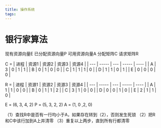 ```yaml
---
title: 操作系统
tags:
---
```


# 银行家算法
现有资源向量E
已分配资源向量P
可用资源向量A
分配矩阵C
请求矩阵R

C = 
| 进程 | 资源1 | 资源2 | 资源3 | 资源4 |
| --- | ----- | --- | ----- | ---- |
| A | 3 | 0 | 1 | 1 |
| B | 0 | 1 | 0 | 0 |
| C | 1 | 1 | 1 | 0 |
| D | 1 | 1 | 0 | 1 |
| E | 0 | 0 | 0 | 0 |

R = 
| 进程 | 资源1 | 资源2 | 资源3 | 资源4 |
| --- | ----- | --- | ----- | ---- |
| A | 1 | 1 | 0 | 0 |
| B | 0 | 1 | 1 | 2 |
| C | 3 | 1 | 0 | 0 |
| D | 0 | 0 | 1 | 0 |
| E | 2 | 1 | 1 | 0 |

E = (6, 3, 4, 2)
P = (5, 3, 2, 2)
A = (1, 0 ,2, 0)

（1）查找R中是否有一行均小于A，如果存在转到（2），否则发生死锁
（2）把R和C中该行加到A上并清零
（3）重复以上两步，直到所有行都清零


